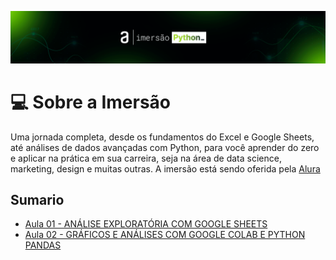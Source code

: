 <p  align="center">
 <img src="./img/Imerso_Python_capa_(header).png">
</p>

# 💻 Sobre a Imersão
Uma jornada completa, desde os fundamentos do Excel e Google Sheets, até análises de dados avançadas com Python, para você aprender do zero e aplicar na prática em sua carreira, seja na área de data science, marketing, design e muitas outras. A imersão está  sendo oferida pela [Alura](https://www.alura.com.br/?utm_term=alura&utm_campaign=%5BSearch%5D+%5BPerformance%5D+-+Institucional&utm_source=adwords&utm_medium=ppc&hsa_acc=7964138385&hsa_cam=386166608&hsa_grp=21666755648&hsa_ad=609948692827&hsa_src=g&hsa_tgt=kwd-300088401&hsa_kw=alura&hsa_mt=e&hsa_net=adwords&hsa_ver=3&gad_source=1&gclid=Cj0KCQjwwYSwBhDcARIsAOyL0fi3mg9fVYpirt68774LWtTZ0xvVXovcd9_hHtUSR4Xsm18hMrUvbmsaAhf0EALw_wcB)

## Sumario
- [Aula 01 - ANÁLISE EXPLORATÓRIA COM GOOGLE SHEETS](<Aula 01/readme.md>)
- [Aula 02 - GRÁFICOS E ANÁLISES COM GOOGLE COLAB E PYTHON PANDAS ](<Aula 02/readme.md>)



